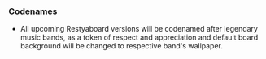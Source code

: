 ### Codenames

- All upcoming Restyaboard versions will be codenamed after legendary music bands, as a token of respect and appreciation and default board background will be changed to respective band's wallpaper.
